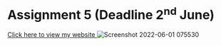 # Assignment 5 (Deadline 2<sup>nd</sup> June)
[Click here to view my website ](https://niteshrajbaral.github.io/wt-lab-assignment/assignment5)
![Screenshot 2022-06-01 075530](https://user-images.githubusercontent.com/81466207/171374056-ae6af28b-b97a-458d-a5d1-15c567af5cab.jpg)
